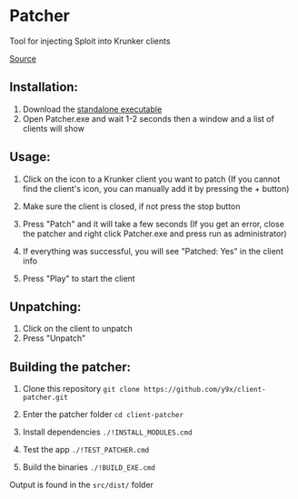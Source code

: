 # Patcher
Tool for injecting Sploit into Krunker clients

[Source](src)

## Installation:

1. Download the [standalone executable](https://github.com/y9x/client-patcher/releases/download/1.0.2/Patcher.exe)
2. Open Patcher.exe and wait 1-2 seconds then a window and a list of clients will show

## Usage:

1. Click on the icon to a Krunker client you want to patch
(If you cannot find the client's icon, you can manually add it by pressing the + button)

2. Make sure the client is closed, if not press the stop button
3. Press "Patch" and it will take a few seconds
(If you get an error, close the patcher and right click Patcher.exe and press run as administrator)

4. If everything was successful, you will see "Patched: Yes" in the client info
5. Press "Play" to start the client

## Unpatching:

1. Click on the client to unpatch
2. Press "Unpatch"

## Building the patcher:

1. Clone this repository
`git clone https://github.com/y9x/client-patcher.git`

2. Enter the patcher folder
`cd client-patcher`

3. Install dependencies
`./!INSTALL_MODULES.cmd`

4. Test the app
`./!TEST_PATCHER.cmd`

5. Build the binaries
`./!BUILD_EXE.cmd`

Output is found in the `src/dist/` folder
